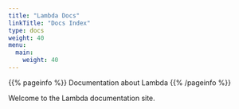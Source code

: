 ```yaml
---
title: "Lambda Docs"
linkTitle: "Docs Index"
type: docs
weight: 40
menu:
  main:
    weight: 40
---
```


{{% pageinfo %}}
Documentation about Lambda
{{% /pageinfo %}}

Welcome to the Lambda documentation site.
